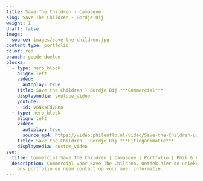 ```yaml
---
title: Save The Children - Campagne
slug: Save The Children - Bordje Bij
weight: 1
draft: false
image:
  source: images/save-the-children.jpg
content_type: portfolio
color: red
branch: goede-doelen
blocks:
  - type: hero_block
    align: left
    video:
      autoplay: true
    title: Save the Children - Bordje Bij ***Commercial***
    displaymedia: youtube_video
    youtube:
      id: v6NksEdVRno
  - type: hero_block
    align: left
    video:
      autoplay: true
      source_mp4: https://video.philenflo.nl/video/Save-the-Children-uitleganimatie.mp4
    title: Save the Children - Bordje Bij ***Uitleganimatie***
    displaymedia: custom_video
seo:
  title: Commercial Save The Children | Campagne | Portfolio | Phil & Flo
  description: Commercial voor Save The Children. Ontdek hier de unieke reclame in
    ons portfolio en neem contact op voor meer informatie.
---
```


